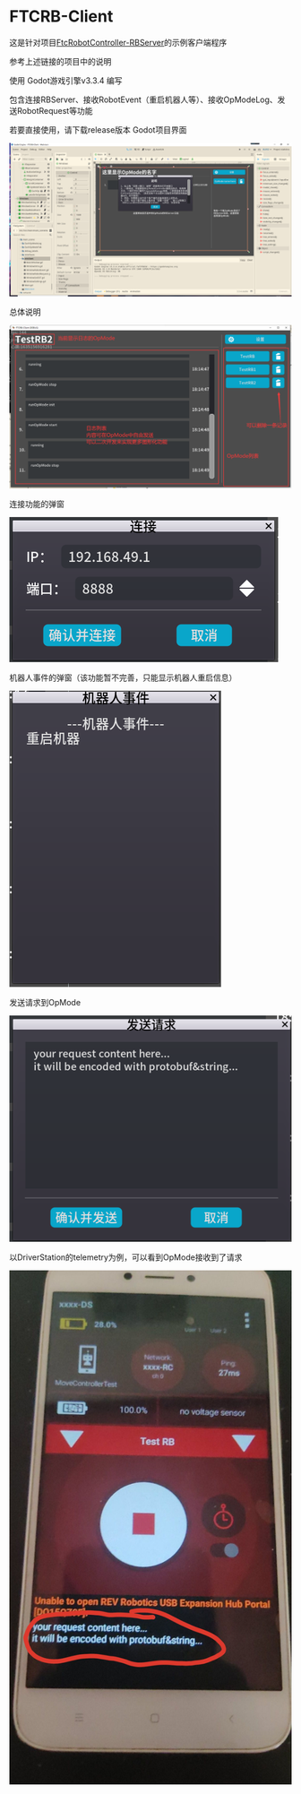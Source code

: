 # FTCRB-Client
 
这是针对项目[FtcRobotController-RBServer](https://github.com/DeanNevan/FtcRobotController-RBServer)的示例客户端程序

参考上述链接的项目中的说明

使用 Godot游戏引擎v3.3.4 编写

包含连接RBServer、接收RobotEvent（重启机器人等）、接收OpModeLog、发送RobotRequest等功能

若要直接使用，请下载release版本
Godot项目界面

![Godot项目界面](samples/intro0.png)

总体说明

![总体说明](samples/intro1.png)

连接功能的弹窗

![连接功能的弹窗](samples/intro2.png)

机器人事件的弹窗（该功能暂不完善，只能显示机器人重启信息） 

![机器人事件的弹窗（该功能暂不完善，只能显示机器人重启信息）](samples/intro3.png)

发送请求到OpMode 

![发送请求到OpMode](samples/intro4.png)

以DriverStation的telemetry为例，可以看到OpMode接收到了请求 

![以DriverStation的telemetry为例，可以看到OpMode接收到了请求](samples/intro5.jpg)
